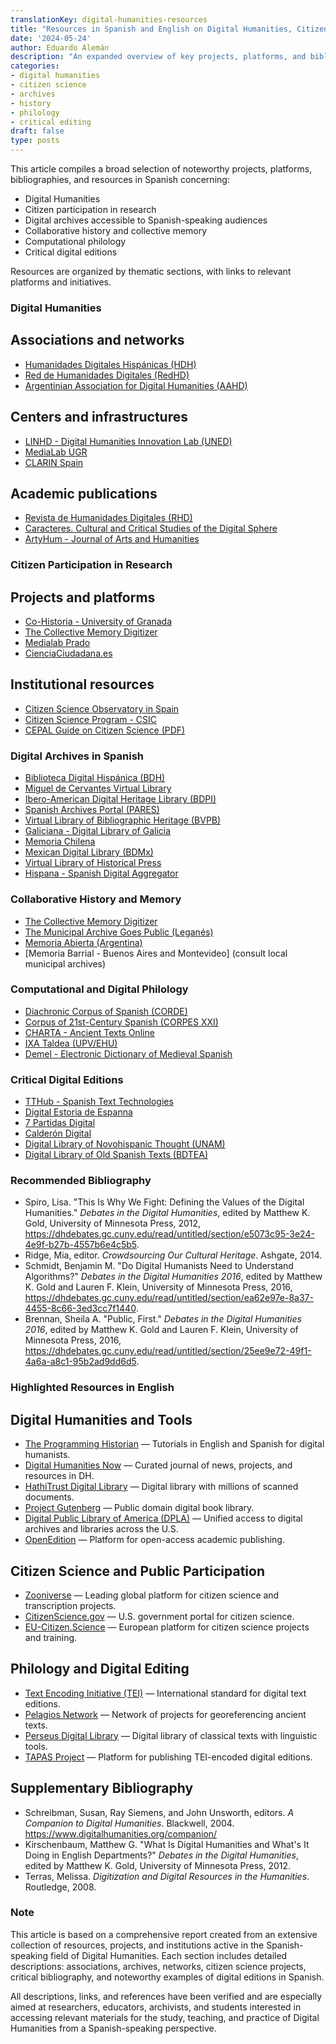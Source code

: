 ```yaml
---
translationKey: digital-humanities-resources
title: "Resources in Spanish and English on Digital Humanities, Citizen Research, and Critical Editions"
date: '2024-05-24'
author: Eduardo Alemán
description: "An expanded overview of key projects, platforms, and bibliographies in Spanish related to Digital Humanities, citizen science, collaborative history, digital archives, computational philology, and critical editions."
categories:
- digital humanities
- citizen science
- archives
- history
- philology
- critical editing
draft: false
type: posts
---
```


This article compiles a broad selection of noteworthy projects, platforms, bibliographies, and resources in Spanish concerning:

- Digital Humanities  
- Citizen participation in research  
- Digital archives accessible to Spanish-speaking audiences  
- Collaborative history and collective memory  
- Computational philology  
- Critical digital editions  

Resources are organized by thematic sections, with links to relevant platforms and initiatives.

### Digital Humanities

## Associations and networks
- [Humanidades Digitales Hispánicas (HDH)](https://www.humanidadesdigitales.net/)
- [Red de Humanidades Digitales (RedHD)](https://www.humanidadesdigitales.net/redhd/)
- [Argentinian Association for Digital Humanities (AAHD)](https://aahd.ar/)

## Centers and infrastructures
- [LINHD - Digital Humanities Innovation Lab (UNED)](https://linhd.uned.es/)
- [MediaLab UGR](https://medialab.ugr.es/)
- [CLARIN Spain](https://clarin-es.upf.edu/)

## Academic publications
- [Revista de Humanidades Digitales (RHD)](https://revistas.uned.es/index.php/rhd)
- [Caracteres. Cultural and Critical Studies of the Digital Sphere](https://revistacaracteres.net/)
- [ArtyHum - Journal of Arts and Humanities](https://artyhum.com/)

### Citizen Participation in Research

## Projects and platforms
- [Co-Historia - University of Granada](https://historiapublica.es/proyecto/co-historia/)
- [The Collective Memory Digitizer](https://ladigitalizadora.org/)
- [Medialab Prado](https://www.medialab-prado.es/)
- [CienciaCiudadana.es](https://cienciaciudadana.es/)

## Institutional resources
- [Citizen Science Observatory in Spain](https://www.ciencia-ciudadana.es/)
- [Citizen Science Program - CSIC](https://cultura.csic.es/ciencia-ciudadana/)
- [CEPAL Guide on Citizen Science (PDF)](https://www.cepal.org/es/publicaciones/48696-ciencia-ciudadana-programa-clase-magistral)

### Digital Archives in Spanish

- [Biblioteca Digital Hispánica (BDH)](https://www.bne.es/es/colecciones/biblioteca-digital-hispanica)
- [Miguel de Cervantes Virtual Library](https://www.cervantesvirtual.com/)
- [Ibero-American Digital Heritage Library (BDPI)](http://bdpi.cultura.gob.es/)
- [Spanish Archives Portal (PARES)](http://pares.mcu.es/)
- [Virtual Library of Bibliographic Heritage (BVPB)](https://bvpb.mcu.es/)
- [Galiciana - Digital Library of Galicia](https://biblioteca.galiciana.gal/)
- [Memoria Chilena](https://www.memoriachilena.gob.cl/)
- [Mexican Digital Library (BDMx)](http://bdmx.mx/)
- [Virtual Library of Historical Press](http://prensahistorica.mcu.es/)
- [Hispana - Spanish Digital Aggregator](http://hispana.mcu.es/)

### Collaborative History and Memory

- [The Collective Memory Digitizer](https://ladigitalizadora.org/)
- [The Municipal Archive Goes Public (Leganés)](https://archivo.leganes.org/)
- [Memoria Abierta (Argentina)](https://memoriaabierta.org.ar/)
- [Memoria Barrial - Buenos Aires and Montevideo] (consult local municipal archives)

### Computational and Digital Philology

- [Diachronic Corpus of Spanish (CORDE)](https://www.rae.es/banco-de-datos/corde)
- [Corpus of 21st-Century Spanish (CORPES XXI)](https://www.rae.es/banco-de-datos/corpes-xxi)
- [CHARTA - Ancient Texts Online](http://charta.csic.es/)
- [IXA Taldea (UPV/EHU)](https://ixa.si.ehu.eus/)
- [Demel - Electronic Dictionary of Medieval Spanish](http://demel.hsmt.me/)

### Critical Digital Editions

- [TTHub - Spanish Text Technologies](https://tthub.io/)
- [Digital Estoria de Espanna](http://estoria.bham.ac.uk/)
- [7 Partidas Digital](https://7partidas.hypotheses.org/)
- [Calderón Digital](https://github.com/CALDERON-Project)
- [Digital Library of Novohispanic Thought (UNAM)](https://bdpn.unam.mx/)
- [Digital Library of Old Spanish Texts (BDTEA)](https://www.hispanicseminary.org/)

### Recommended Bibliography

- Spiro, Lisa. "This Is Why We Fight: Defining the Values of the Digital Humanities." _Debates in the Digital Humanities_, edited by Matthew K. Gold, University of Minnesota Press, 2012, https://dhdebates.gc.cuny.edu/read/untitled/section/e5073c95-3e24-4e9f-b27b-4557b6e4c5b5.
- Ridge, Mia, editor. _Crowdsourcing Our Cultural Heritage_. Ashgate, 2014.
- Schmidt, Benjamin M. "Do Digital Humanists Need to Understand Algorithms?" _Debates in the Digital Humanities 2016_, edited by Matthew K. Gold and Lauren F. Klein, University of Minnesota Press, 2016, https://dhdebates.gc.cuny.edu/read/untitled/section/ea62e97e-8a37-4455-8c66-3ed3cc7f1440.
- Brennan, Sheila A. "Public, First." _Debates in the Digital Humanities 2016_, edited by Matthew K. Gold and Lauren F. Klein, University of Minnesota Press, 2016, https://dhdebates.gc.cuny.edu/read/untitled/section/25ee9e72-49f1-4a6a-a8c1-95b2ad9dd6d5.

### Highlighted Resources in English

## Digital Humanities and Tools

- [The Programming Historian](https://programminghistorian.org/) — Tutorials in English and Spanish for digital humanists.
- [Digital Humanities Now](http://digitalhumanitiesnow.org/) — Curated journal of news, projects, and resources in DH.
- [HathiTrust Digital Library](https://www.hathitrust.org/) — Digital library with millions of scanned documents.
- [Project Gutenberg](https://www.gutenberg.org/) — Public domain digital book library.
- [Digital Public Library of America (DPLA)](https://dp.la/) — Unified access to digital archives and libraries across the U.S.
- [OpenEdition](https://www.openedition.org/) — Platform for open-access academic publishing.

## Citizen Science and Public Participation

- [Zooniverse](https://www.zooniverse.org/) — Leading global platform for citizen science and transcription projects.
- [CitizenScience.gov](https://www.citizenscience.gov/) — U.S. government portal for citizen science.
- [EU-Citizen.Science](https://eu-citizen.science/) — European platform for citizen science projects and training.

## Philology and Digital Editing

- [Text Encoding Initiative (TEI)](https://tei-c.org/) — International standard for digital text editions.
- [Pelagios Network](https://pelagios.org/) — Network of projects for georeferencing ancient texts.
- [Perseus Digital Library](https://www.perseus.tufts.edu/) — Digital library of classical texts with linguistic tools.
- [TAPAS Project](https://www.tapasproject.org/) — Platform for publishing TEI-encoded digital editions.

## Supplementary Bibliography

- Schreibman, Susan, Ray Siemens, and John Unsworth, editors. _A Companion to Digital Humanities_. Blackwell, 2004. https://www.digitalhumanities.org/companion/
- Kirschenbaum, Matthew G. "What Is Digital Humanities and What's It Doing in English Departments?" _Debates in the Digital Humanities_, edited by Matthew K. Gold, University of Minnesota Press, 2012.
- Terras, Melissa. _Digitization and Digital Resources in the Humanities_. Routledge, 2008.

### Note

This article is based on a comprehensive report created from an extensive collection of resources, projects, and institutions active in the Spanish-speaking field of Digital Humanities. Each section includes detailed descriptions: associations, archives, networks, citizen science projects, critical bibliography, and noteworthy examples of digital editions in Spanish.

All descriptions, links, and references have been verified and are especially aimed at researchers, educators, archivists, and students interested in accessing relevant materials for the study, teaching, and practice of Digital Humanities from a Spanish-speaking perspective.